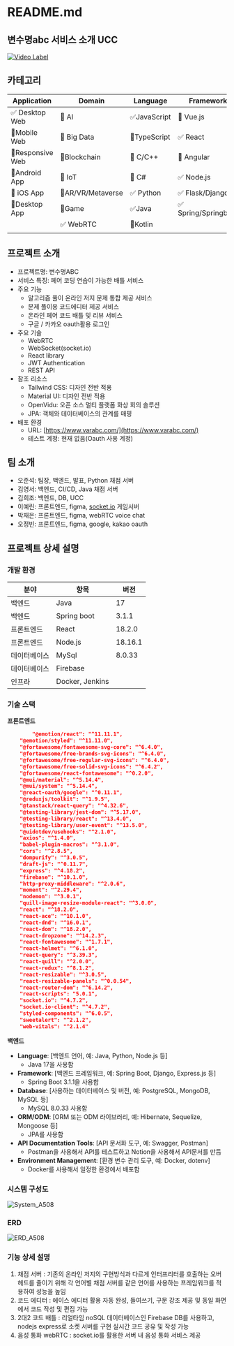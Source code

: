 # README.md

## 변수명abc 서비스 소개 UCC
[![Video Label](http://img.youtube.com/vi/wgrDzE-rIek/0.jpg)](https://youtu.be/wgrDzE-rIek?si=HW_cdhkrJMuIjXSA)

## 카테고리

| Application | Domain | Language | Framework |
| --- | --- | --- | --- |
| ✅  Desktop Web | 🔲 AI | ✅JavaScript | 🔲 Vue.js |
| 🔲Mobile Web | 🔲 Big Data | 🔲TypeScript | ✅  React |
| 🔲Responsive Web | 🔲Blockchain | 🔲 C/C++ | 🔲 Angular |
| 🔲Android App | 🔲 IoT | 🔲 C# | ✅  Node.js |
| 🔲 iOS App | 🔲AR/VR/Metaverse | ✅ Python | ✅ Flask/Django |
| 🔲Desktop App | 🔲Game | ✅Java | ✅ Spring/Springboot |
|  | ✅  WebRTC | 🔲Kotlin |  |
|  |  |  |  |

## 프로젝트 소개

- 프로젝트명: 변수명ABC
- 서비스 특징: 페어 코딩 연습이 가능한 배틀 서비스
- 주요 기능
    - 알고리즘 풀이 온라인 저지 문제 통합 제공 서비스
    - 문제 풀이용 코드에디터 제공 서비스
    - 온라인 페어 코드 배틀 및 리뷰 서비스
    - 구글 / 카카오 oauth활용 로그인
- 주요 기술
    - WebRTC
    - WebSocket(socket.io)
    - React library
    - JWT Authentication
    - REST API
- 참조 리소스
    - Tailwind CSS: 디자인 전반 적용
    - Material UI: 디자인 전반 적용
    - OpenVidu: 오픈 소스 멀티 플랫폼 화상 회의 솔루션
    - JPA: 객체와 데이터베이스의 관계를 매핑
- 배포 환경
    - URL: [https://www.varabc.com/](https://www.varabc.com/)
    <!-- 웹 서비스, 랜딩 페이지, 프로젝트 소개 등의 배포 URL 기입 -->
    - 테스트 계정: 현재 없음(Oauth 사용 계정)
    <!-- 로그인이 필요한 경우, 사용 가능한 테스트 계정(ID/PW) 기입 -->

## 팀 소개

- 오준석: 팀장, 백엔드, 발표, Python 채점 서버
- 김영서: 백엔드, CI/CD, Java 채점 서버
- 김희조: 백엔드, DB, UCC
- 이예린: 프론트엔드, figma, [socket.io](http://socket.io) 게임서버
- 박재은: 프론트엔드, figma, webRTC voice chat
- 오정빈: 프론트엔드, figma, google, kakao oauth

## 프로젝트 상세 설명

<!-- 개발 환경, 기술 스택, 시스템 구성도, ERD, 기능 상세 설명 등 -->

### 개발 환경

| 분야 | 항목 | 버전 |
| --- | --- | --- |
| 백엔드 | Java | 17 |
| 백엔드 | Spring boot | 3.1.1 |
| 프론트엔드 | React | 18.2.0 |
| 프론트엔드 | Node.js | 18.16.1 |
| 데이터베이스 | MySql | 8.0.33 |
| 데이터베이스 | Firebase |  |
| 인프라 | Docker, Jenkins |  |

### 기술 스택

**프론트엔드**

```json
		"@emotion/react": "^11.11.1",
    "@emotion/styled": "^11.11.0",
    "@fortawesome/fontawesome-svg-core": "^6.4.0",
    "@fortawesome/free-brands-svg-icons": "^6.4.0",
    "@fortawesome/free-regular-svg-icons": "^6.4.0",
    "@fortawesome/free-solid-svg-icons": "^6.4.2",
    "@fortawesome/react-fontawesome": "^0.2.0",
    "@mui/material": "^5.14.4",
    "@mui/system": "^5.14.4",
    "@react-oauth/google": "^0.11.1",
    "@reduxjs/toolkit": "^1.9.5",
    "@tanstack/react-query": "^4.32.6",
    "@testing-library/jest-dom": "^5.17.0",
    "@testing-library/react": "^13.4.0",
    "@testing-library/user-event": "^13.5.0",
    "@uidotdev/usehooks": "^2.1.0",
    "axios": "^1.4.0",
    "babel-plugin-macros": "^3.1.0",
    "cors": "^2.8.5",
    "dompurify": "^3.0.5",
    "draft-js": "^0.11.7",
    "express": "^4.18.2",
    "firebase": "^10.1.0",
    "http-proxy-middleware": "^2.0.6",
    "moment": "^2.29.4",
    "nodemon": "^3.0.1",
    "quill-image-resize-module-react": "^3.0.0",
    "react": "^18.2.0",
    "react-ace": "^10.1.0",
    "react-dnd": "^16.0.1",
    "react-dom": "^18.2.0",
    "react-dropzone": "^14.2.3",
    "react-fontawesome": "^1.7.1",
    "react-helmet": "^6.1.0",
    "react-query": "^3.39.3",
    "react-quill": "^2.0.0",
    "react-redux": "^8.1.2",
    "react-resizable": "^3.0.5",
    "react-resizable-panels": "^0.0.54",
    "react-router-dom": "^6.14.2",
    "react-scripts": "5.0.1",
    "socket.io": "^4.7.2",
    "socket.io-client": "^4.7.2",
    "styled-components": "^6.0.5",
    "sweetalert": "^2.1.2",
    "web-vitals": "^2.1.4"
```

**백엔드**

- **Language**: [백엔드 언어, 예: Java, Python, Node.js 등]
    - Java 17을 사용함
- **Framework**: [백엔드 프레임워크, 예: Spring Boot, Django, Express.js 등]
    - Spring Boot 3.1.1을 사용함
- **Database**: [사용하는 데이터베이스 및 버전, 예: PostgreSQL, MongoDB, MySQL 등]
    - MySQL 8.0.33 사용함
- **ORM/ODM**: [ORM 또는 ODM 라이브러리, 예: Hibernate, Sequelize, Mongoose 등]
    - JPA를 사용함
- **API Documentation Tools**: [API 문서화 도구, 예: Swagger, Postman]
    - Postman을 사용해서 API를 테스트하고 Notion을 사용해서 API문서를 만듬
- **Environment Management**: [환경 변수 관리 도구, 예: Docker, dotenv]
    - Docker를 사용해서 일정한 환경에서 배포함

### 시스템 구성도

![System_A508](https://github.com/h2002y/varABC_FE/assets/32544102/89485e7f-8875-4ff5-81a5-4c06fed1d7fe)

### ERD

![ERD_A508](https://github.com/h2002y/varABC_FE/assets/32544102/361eeb08-3892-4e33-b627-c6adc2ea866f)

### 기능 상세 설명

1. 채점 서버 : 기존의 온라인 저지의 구현방식과 다르게 인터프리터를 호출하는 오버헤드를 줄이기 위해 각 언어별 채점 서버를 같은 언어를 사용하는 프레임워크를 적용하여 성능을 높임
2. 코드 에디터 : 에이스 에디터 활용 자동 완성, 들여쓰기, 구문 강조 제공 및 동일 화면에서 코드 작성 및 편집 가능
3. 2대2 코드 배틀 : 리얼타임 noSQL 데이터베이스인 Firebase DB를 사용하고, nodejs express로 소켓 서버를 구현 실시간 코드 공유 및 작성 가능
4. 음성 통화 webRTC : socket.io를 활용한 서버 내 음성 통화 서비스 제공
